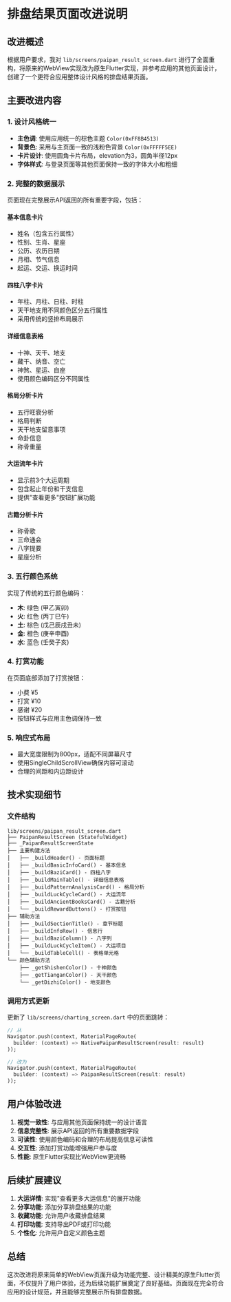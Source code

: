 # 排盘结果页面改进说明

## 改进概述

根据用户要求，我对 `lib/screens/paipan_result_screen.dart` 进行了全面重构，将原来的WebView实现改为原生Flutter实现，并参考应用的其他页面设计，创建了一个更符合应用整体设计风格的排盘结果页面。

## 主要改进内容

### 1. 设计风格统一
- **主色调**: 使用应用统一的棕色主题 `Color(0xFF8B4513)`
- **背景色**: 采用与主页面一致的浅粉色背景 `Color(0xFFFFF5EE)`
- **卡片设计**: 使用圆角卡片布局，elevation为3，圆角半径12px
- **字体样式**: 与登录页面等其他页面保持一致的字体大小和粗细

### 2. 完整的数据展示
页面现在完整展示API返回的所有重要字段，包括：

#### 基本信息卡片
- 姓名（包含五行属性）
- 性别、生肖、星座
- 公历、农历日期
- 月相、节气信息
- 起运、交运、换运时间

#### 四柱八字卡片
- 年柱、月柱、日柱、时柱
- 天干地支用不同颜色区分五行属性
- 采用传统的竖排布局展示

#### 详细信息表格
- 十神、天干、地支
- 藏干、纳音、空亡
- 神煞、星运、自座
- 使用颜色编码区分不同属性

#### 格局分析卡片
- 五行旺衰分析
- 格局判断
- 天干地支留意事项
- 命卦信息
- 称骨重量

#### 大运流年卡片
- 显示前3个大运周期
- 包含起止年份和干支信息
- 提供"查看更多"按钮扩展功能

#### 古籍分析卡片
- 称骨歌
- 三命通会
- 八字提要
- 星座分析

### 3. 五行颜色系统
实现了传统的五行颜色编码：
- **木**: 绿色 (甲乙寅卯)
- **火**: 红色 (丙丁巳午)
- **土**: 棕色 (戊己辰戌丑未)
- **金**: 橙色 (庚辛申酉)
- **水**: 蓝色 (壬癸子亥)

### 4. 打赏功能
在页面底部添加了打赏按钮：
- 小费 ¥5
- 打赏 ¥10
- 感谢 ¥20
- 按钮样式与应用主色调保持一致

### 5. 响应式布局
- 最大宽度限制为800px，适配不同屏幕尺寸
- 使用SingleChildScrollView确保内容可滚动
- 合理的间距和内边距设计

## 技术实现细节

### 文件结构
```
lib/screens/paipan_result_screen.dart
├── PaipanResultScreen (StatefulWidget)
├── _PaipanResultScreenState
├── 主要构建方法
│   ├── _buildHeader() - 页面标题
│   ├── _buildBasicInfoCard() - 基本信息
│   ├── _buildBaziCard() - 四柱八字
│   ├── _buildMainTable() - 详细信息表格
│   ├── _buildPatternAnalysisCard() - 格局分析
│   ├── _buildLuckCycleCard() - 大运流年
│   ├── _buildAncientBooksCard() - 古籍分析
│   └── _buildRewardButtons() - 打赏按钮
├── 辅助方法
│   ├── _buildSectionTitle() - 章节标题
│   ├── _buildInfoRow() - 信息行
│   ├── _buildBaziColumn() - 八字列
│   ├── _buildLuckCycleItem() - 大运项目
│   └── _buildTableCell() - 表格单元格
└── 颜色辅助方法
    ├── _getShishenColor() - 十神颜色
    ├── _getTianganColor() - 天干颜色
    └── _getDizhiColor() - 地支颜色
```

### 调用方式更新
更新了 `lib/screens/charting_screen.dart` 中的页面跳转：
```dart
// 从
Navigator.push(context, MaterialPageRoute(
  builder: (context) => NativePaipanResultScreen(result: result)
));

// 改为
Navigator.push(context, MaterialPageRoute(
  builder: (context) => PaipanResultScreen(result: result)
));
```

## 用户体验改进

1. **视觉一致性**: 与应用其他页面保持统一的设计语言
2. **信息完整性**: 展示API返回的所有重要数据字段
3. **可读性**: 使用颜色编码和合理的布局提高信息可读性
4. **交互性**: 添加打赏功能增强用户参与度
5. **性能**: 原生Flutter实现比WebView更流畅

## 后续扩展建议

1. **大运详情**: 实现"查看更多大运信息"的展开功能
2. **分享功能**: 添加分享排盘结果的功能
3. **收藏功能**: 允许用户收藏排盘结果
4. **打印功能**: 支持导出PDF或打印功能
5. **个性化**: 允许用户自定义颜色主题

## 总结

这次改进将原来简单的WebView页面升级为功能完整、设计精美的原生Flutter页面，不仅提升了用户体验，还为后续功能扩展奠定了良好基础。页面现在完全符合应用的设计规范，并且能够完整展示所有排盘数据。
